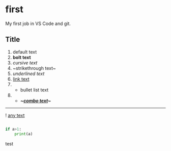 # first
My first job in VS Code and git.

## Title


1. default text
1. **bolt text**
1. *cursive text*
1. ~strikethrough text~
1. _underlined text_
1. [link text](https://github.com/mr-muriel/first/tree/main/new%20folder/index.html)
1. + bullet list text
1. + ***~_[combo text](https://github.com/mr-muriel/first/tree/main/new%20folder/index.html)_~***

---

! [any text](https://github.com/mr-muriel/first/tree/main/new%20folder "new folder")


```python

if a>1:
    print(a)

```

test
